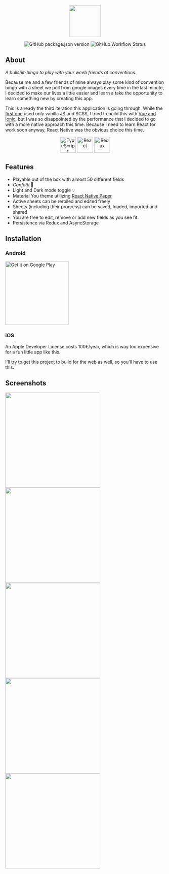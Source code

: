<div align="center">
<img height="100" src="https://user-images.githubusercontent.com/48137583/230713892-9168a96a-b9c2-447e-95d4-3d0c57a06827.png">

![GitHub package.json version](https://img.shields.io/github/package-json/v/Rankarusu/ConBingo3)
![GitHub Workflow Status](https://img.shields.io/github/actions/workflow/status/Rankarusu/ConBingo3/release.yaml)

</div>

## About

_A bullshit-bingo to play with your weeb friends at conventions._

Because me and a few friends of mine always play some kind of convention bingo with a sheet we pull from google images every time in the last minute, I decided to make our lives a little easier and learn a take the opportunity to learn something new by creating this app.

This is already the third iteration this application is going through. While the [first one](https://github.com/Rankarusu/ConventionBingo) used only vanilla JS and SCSS, I tried to build this with [Vue and Ionic](https://github.com/Rankarusu/ConBingo2), but I was so disappointed by the performance that I decided to go with a more native approach this time. Because I need to learn React for work soon anyway, React Native was the obvious choice this time.

<div align="center">
 <img height="50" src="https://user-images.githubusercontent.com/25181517/183890598-19a0ac2d-e88a-4005-a8df-1ee36782fde1.png" alt="TypeScript" title="TypeScript" />
 <img height="50" src="https://user-images.githubusercontent.com/25181517/183897015-94a058a6-b86e-4e42-a37f-bf92061753e5.png" alt="React" title="React" />
 <img height="50" src="https://user-images.githubusercontent.com/25181517/187896150-cc1dcb12-d490-445c-8e4d-1275cd2388d6.png" alt="Redux" title="Redux" />
</div>

## Features

- Playable out of the box with almost 50 different fields
- _Confetti_ 🎉
- Light and Dark mode toggle 💡
- Material You theme utilizing [React Native Paper](https://github.com/callstack/react-native-paper)
- Active sheets can be rerolled and edited freely
- Sheets (including their progress) can be saved, loaded, imported and shared
- You are free to edit, remove or add new fields as you see fit.
- Persistence via Redux and AsyncStorage

## Installation

### Android

<a href="https://play.google.com/store/apps/details?id=com.conbingo&pcampaignid=pcampaignidMKT-Other-global-all-co-prtnr-py-PartBadge-Mar2515-1"><img width="200" alt="Get it on Google Play" src="https://play.google.com/intl/en_us/badges/static/images/badges/en_badge_web_generic.png"/></a>

### iOS

An Apple Developer License costs 100€/year, which is way too expensive for a fun little app like this.

I'll try to get this project to build for the web as well, so you'll have to use this.

## Screenshots

<p float="left">
<img width="300" src="https://user-images.githubusercontent.com/48137583/230430053-0f87e106-9df3-4887-8adc-9b903d57796e.gif"/>
<img width="300" src="https://user-images.githubusercontent.com/48137583/230430059-beeb9937-5186-45b5-b86b-217535c99620.gif"/>
<img width="300" src="https://user-images.githubusercontent.com/48137583/230430064-82caea70-d6a1-416e-bcd3-3311c9e4a0a4.gif"/>
<img width="300" src="https://user-images.githubusercontent.com/48137583/230430177-5fb10054-4d88-4553-8644-dafc0a8044c1.png"/>
<img width="300" src="https://user-images.githubusercontent.com/48137583/230430188-dc21f076-11ff-4d3c-ba5a-2a0237bde034.png"/>
</p>
